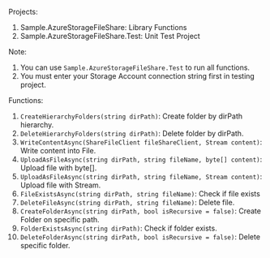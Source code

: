 Projects:
1. Sample.AzureStorageFileShare: Library Functions
2. Sample.AzureStorageFileShare.Test: Unit Test Project

Note:
1. You can use `Sample.AzureStorageFileShare.Test` to run all functions.
2. You must enter your Storage Account connection string first in testing project.

Functions:
1. `CreateHierarchyFolders(string dirPath)`: Create folder by dirPath hierarchy.
2. `DeleteHierarchyFolders(string dirPath)`: Delete folder by dirPath.
3. `WriteContentAsync(ShareFileClient fileShareClient, Stream content)`: Write content into File.
4. `UploadAsFileAsync(string dirPath, string fileName, byte[] content)`: Upload file with byte[].
5. `UploadAsFileAsync(string dirPath, string fileName, Stream content)`: Upload file with Stream.
6. `FileExistsAsync(string dirPath, string fileName)`: Check if file exists
7. `DeleteFileAsync(string dirPath, string fileName)`: Delete file.
8. `CreateFolderAsync(string dirPath, bool isRecursive = false)`: Create Folder on specific path.
9. `FolderExistsAsync(string dirPath)`: Check if folder exists.
10. `DeleteFolderAsync(string dirPath, bool isRecursive = false)`: Delete specific folder.